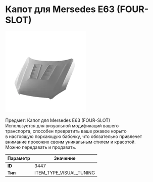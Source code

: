 # Капот для Mersedes E63 (FOUR-SLOT)

![Item Image](../img/3447.webp?raw=true)

Предмет: Капот для Mersedes E63 (FOUR-SLOT)<br>Используется для визуальной модификаций вашего<br>транспорта, способен превратить ваше ржавое корыто<br>в настоящую порхающую бабочку, что обязательно привлечет<br>внимание прохожих своим уникальным стилем и красотой.<br>Можно передавать и продавать.


| Параметр | Значение |
|----------|----------|
| **ID** | 3447 |
| **Тип** | ITEM_TYPE_VISUAL_TUNING |

